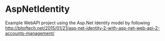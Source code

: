# AspNetIdentity
Example WebAPI project using the Asp.Net Identity model by following http://bitoftech.net/2015/01/21/asp-net-identity-2-with-asp-net-web-api-2-accounts-management/
